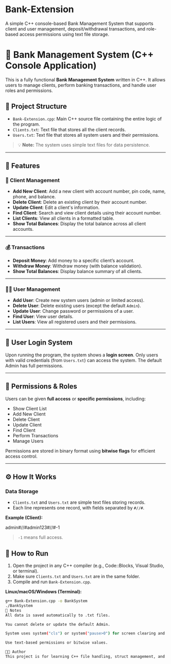 # Bank-Extension
A simple C++ console-based Bank Management System that supports client and user management, deposit/withdrawal transactions, and role-based access permissions using text file storage.
# 🏦 Bank Management System (C++ Console Application)

This is a fully functional **Bank Management System** written in C++. It allows users to manage clients, perform banking transactions, and handle user roles and permissions.

## 📂 Project Structure

- `Bank-Extension.cpp`: Main C++ source file containing the entire logic of the program.
- `Clients.txt`: Text file that stores all the client records.
- `Users.txt`: Text file that stores all system users and their permissions.

> 💡 **Note:** The system uses simple text files for data persistence.

---

## 🔐 Features

### 👤 Client Management

- **Add New Client**: Add a new client with account number, pin code, name, phone, and balance.
- **Delete Client**: Delete an existing client by their account number.
- **Update Client**: Edit a client's information.
- **Find Client**: Search and view client details using their account number.
- **List Clients**: View all clients in a formatted table.
- **Show Total Balances**: Display the total balance across all client accounts.

---

### 💰 Transactions

- **Deposit Money**: Add money to a specific client’s account.
- **Withdraw Money**: Withdraw money (with balance validation).
- **Show Total Balances**: Display balance summary of all clients.

---

### 👨‍💻 User Management

- **Add User**: Create new system users (admin or limited access).
- **Delete User**: Delete existing users (except the default `Admin`).
- **Update User**: Change password or permissions of a user.
- **Find User**: View user details.
- **List Users**: View all registered users and their permissions.

---

## 🔐 User Login System

Upon running the program, the system shows a **login screen**. Only users with valid credentials (from `Users.txt`) can access the system. The default Admin has full permissions.

---

## 🎯 Permissions & Roles

Users can be given **full access** or **specific permissions**, including:

- Show Client List
- Add New Client
- Delete Client
- Update Client
- Find Client
- Perform Transactions
- Manage Users

Permissions are stored in binary format using **bitwise flags** for efficient access control.

---

## ⚙️ How It Works

### Data Storage

- `Clients.txt` and `Users.txt` are simple text files storing records.
- Each line represents one record, with fields separated by `#//#`.

**Example (Client):**

admin#//#admin123#//#-1
> `-1` means full access.

## 🧪 How to Run

1. Open the project in any C++ compiler (e.g., Code::Blocks, Visual Studio, or terminal).
2. Make sure `Clients.txt` and `Users.txt` are in the same folder.
3. Compile and run `Bank-Extension.cpp`.

**Linux/macOS/Windows (Terminal):**
```bash
g++ Bank-Extension.cpp -o BankSystem
./BankSystem
📌 Notes
All data is saved automatically to .txt files.

You cannot delete or update the default Admin.

System uses system("cls") or system("pause>0") for screen clearing and pausing (might be platform-dependent).

Use text-based permissions or bitwise values.

🧑‍💻 Author
This project is for learning C++ file handling, struct management, and access control using enums, vectors, and conditions.

